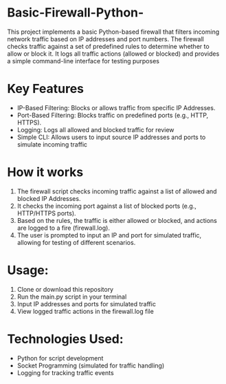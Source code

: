 # Basic-Firewall-Python-
This project implements a basic Python-based firewall that filters incoming network traffic based on IP addresses and port numbers. The firewall checks traffic against a set of predefined rules to determine whether to allow or block it. It logs all traffic actions (allowed or blocked) and provides a simple command-line interface for testing purposes

# Key Features
* IP-Based Filtering: Blocks or allows traffic from specific IP Addresses.
* Port-Based Filtering: Blocks traffic on predefined ports (e.g., HTTP, HTTPS).
* Logging: Logs all allowed and blocked traffic for review
* Simple CLI: Allows users to input source IP addresses and ports to simulate incoming traffic

# How it works
1. The firewall script checks incoming traffic against a list of allowed and blocked IP Addresses.
2. It checks the incoming port against a list of blocked ports (e.g., HTTP/HTTPS ports).
3. Based on the rules, the traffic is either allowed or blocked, and actions are logged to a fire (firewall.log).
4. The user is prompted to input an IP and port for simulated traffic, allowing for testing of different scenarios.

# Usage: 
1. Clone or download this repository
2. Run the main.py script in your terminal
3. Input IP addresses and ports for simulated traffic
4. View logged traffic actions in the firewall.log file

# Technologies Used: 
* Python for script development
* Socket Programming (simulated for traffic handling)
* Logging for tracking traffic events
